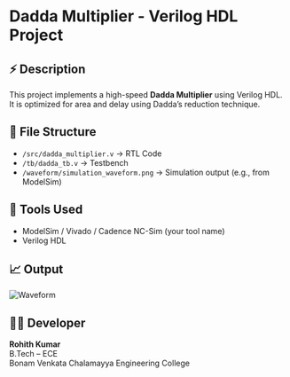 # Dadda Multiplier - Verilog HDL Project

## ⚡ Description
This project implements a high-speed **Dadda Multiplier** using Verilog HDL. It is optimized for area and delay using Dadda’s reduction technique.

## 📂 File Structure
- `/src/dadda_multiplier.v` → RTL Code
- `/tb/dadda_tb.v` → Testbench
- `/waveform/simulation_waveform.png` → Simulation output (e.g., from ModelSim)

## 🔧 Tools Used
- ModelSim / Vivado / Cadence NC-Sim (your tool name)
- Verilog HDL

## 📈 Output
![Waveform](waves.shm/)

## 👨‍💻 Developer
**Rohith Kumar**  
B.Tech – ECE  
Bonam Venkata Chalamayya Engineering College  
